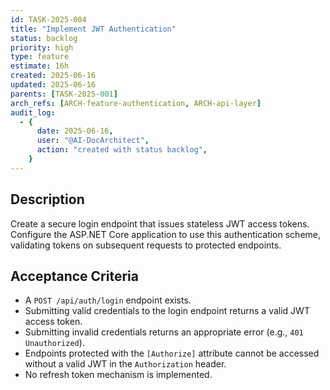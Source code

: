 ```yaml
---
id: TASK-2025-004
title: "Implement JWT Authentication"
status: backlog
priority: high
type: feature
estimate: 16h
created: 2025-06-16
updated: 2025-06-16
parents: [TASK-2025-001]
arch_refs: [ARCH-feature-authentication, ARCH-api-layer]
audit_log:
  - {
      date: 2025-06-16,
      user: "@AI-DocArchitect",
      action: "created with status backlog",
    }
---
```


## Description

Create a secure login endpoint that issues stateless JWT access tokens. Configure the ASP.NET Core application to use this authentication scheme, validating tokens on subsequent requests to protected endpoints.

## Acceptance Criteria

- A `POST /api/auth/login` endpoint exists.
- Submitting valid credentials to the login endpoint returns a valid JWT access token.
- Submitting invalid credentials returns an appropriate error (e.g., `401 Unauthorized`).
- Endpoints protected with the `[Authorize]` attribute cannot be accessed without a valid JWT in the `Authorization` header.
- No refresh token mechanism is implemented.
